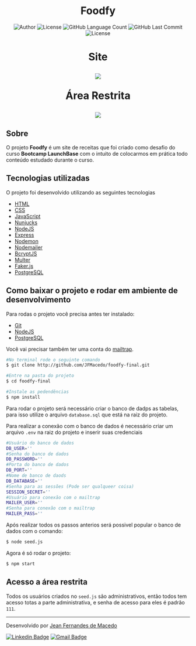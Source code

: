 <h1 align="center">
	Foodfy
</h1>

<p align="center">
	<img alt="Author" src="https://img.shields.io/badge/Author-Jean%20Fernandes%20de%20Macedo-6558c3?style=plastic" />
	<img alt="License" src="https://img.shields.io/badge/license-MIT-6558C3?style=plastic" />
	<img alt="GitHub Language Count" src="https://img.shields.io/github/languages/count/JFMacedo/foodfy-final?color=6558C3&style=plastic" />
	<img alt="GitHub Last Commit" src="https://img.shields.io/github/last-commit/JFMacedo/foodfy-final?color=6558C3&style=plastic" />
	<img alt="License" src="https://img.shields.io/badge/status-Conclu%C3%ADdo-6558C3?style=plastic" />
</p>

<h1 align="center">
	<span>
		<p>Site</p>
		<img src="https://media.giphy.com/media/k3kha2nr5K7vY6LFFj/giphy.gif" />
	</span>
	<span>
		<p>Área Restrita</p>
		<img src="https://media.giphy.com/media/Q1G3bOPXX2IzXixR5h/giphy.gif" />
	</span>
</h1>

## Sobre

O projeto **Foodfy** é um site de receitas que foi criado como desafio do curso **Bootcamp LaunchBase** com o intuito de colocarmos em prática todo conteúdo estudado durante o curso.

## Tecnologias utilizadas

O projeto foi desenvolvido utilizando as seguintes tecnologias

- [HTML](https://developer.mozilla.org/pt-BR/docs/Web/HTML)
- [CSS](https://developer.mozilla.org/pt-BR/docs/Web/CSS)
- [JavaScript](https://developer.mozilla.org/pt-BR/docs/Web/JavaScript)
- [Nunjucks](https://mozilla.github.io/nunjucks/)
- [NodeJS](https://nodejs.org/pt-br/)
- [Express](https://expressjs.com/pt-br/)
- [Nodemon](https://nodemon.io/)
- [Nodemailer](https://nodemailer.com/about/)
- [BcryptJS](https://github.com/dcodeIO/bcrypt.js)
- [Multer](https://github.com/expressjs/multer)
- [Faker.js](https://github.com/Marak/Faker.js)
- [PostgreSQL](https://www.postgresql.org/)

## Como baixar o projeto e rodar em ambiente de desenvolvimento

Para rodas o projeto você precisa antes ter instalado:
- [Git](https://git-scm.com/)
- [NodeJS](https://nodejs.org/pt-br/)
- [PostgreSQL](https://www.postgresql.org/)

Você vai precisar também ter uma conta do [mailtrap](https://mailtrap.io/).

```zsh
#No terminal rode o seguinte comando
$ git clone http://github.com/JFMacedo/foodfy-final.git

#Entre na pasta do projeto
$ cd foodfy-final

#Instale as pedendências
$ npm install
```

Para rodar o projeto será necessário criar o banco de dadps as tabelas, para isso utilize o arquivo `database.sql` que está na raiz do projeto.

Para realizar a conexão com o banco de dados é necessário criar um arquivo `.env` na raiz do projeto e inserir suas credenciais
```zsh
#Usuário do banco de dados
DB_USER=''
#Senha do banco de dados
DB_PASSWORD=''
#Porta do banco de dados
DB_PORT=''
#Nome de banco de daods
DB_DATABASE=''
#Senha para as sessões (Pode ser qualqueer coisa)
SESSION_SECRET=''
#Usuário para conexão com o mailtrap
MAILER_USER=''
#Senha para conexão com o mailtrap
MAILER_PASS=''
```

Após realizar todos os passos anterios será possivel popular o banco de dados com o comando:
```zsh
$ node seed.js
```

Agora é só rodar o projeto:
```zsh
$ npm start
```

## Acesso a área restrita

Todos os usuários criados no `seed.js` são administrativos, então todos tem acesso totas a parte administrativa, e senha de acesso para eles é padrão `111`.

---

Desenvolvido por [Jean Fernandes de Macedo](https://github.com/JFMcacedo)

[![Linkedin Badge](https://img.shields.io/badge/-Jean%20Fernandes%20de%20Macedo-0077B5?style=plastic&logo=Linkedin&link=https://www.linkedin.com/in/jean-fernandes-de-macedo-b843a3194/)](https://www.linkedin.com/in/jean-fernandes-de-macedo-b843a3194/) 
[![Gmail Badge](https://img.shields.io/badge/-jfmacedo91@gmail.com-c14438?style=plastic&logo=Gmail&logoColor=white&link=mailto:jfmacedo91@gmail.com)](mailto:jfmacedo91@gmail.com)
